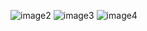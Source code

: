 
![image2](https://github.com/adityavkrm/flutter_Weather_App/assets/131863123/2ba85d71-525e-43a2-9a78-888ae3a97e0b)
![image3](https://github.com/adityavkrm/flutter_Weather_App/assets/131863123/77dbcd59-b755-41ae-a8d9-8240aa7d53e7)
![image4](https://github.com/adityavkrm/flutter_Weather_App/assets/131863123/bcb246be-56ff-4741-97e6-c0edaff98d14)
